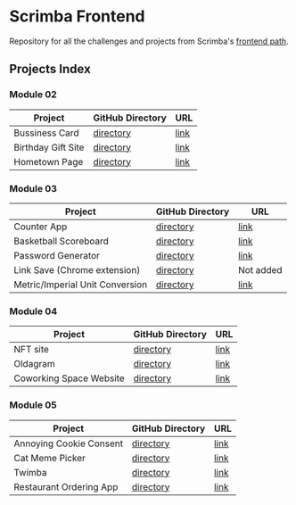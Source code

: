 # Scrimba Frontend
Repository for all the challenges and projects from Scrimba's [frontend path](https://scrimba.com/learn/frontend).

## Projects Index
### Module 02
| Project | GitHub Directory | URL |
| ------- | ------ | ---- |
| Bussiness Card | [directory](./module-02/business-card) | [link](https://merry-kataifi-dfcaa9.netlify.app/module-02/business-card/index.html) |
| Birthday Gift Site | [directory](./module-02/birthday-gift-site) | [link](https://merry-kataifi-dfcaa9.netlify.app/module-02/birthday-gift-site/index.html) |
| Hometown Page | [directory](./module-02/hometown-page) | [link](https://merry-kataifi-dfcaa9.netlify.app/module-02/hometown-page/index.html) |

### Module 03
| Project | GitHub Directory | URL |
| ------- | ------ | ---- |
| Counter App | [directory](./module-03/counter-app) | [link](https://merry-kataifi-dfcaa9.netlify.app/module-03/counter-app/index.html) |
| Basketball Scoreboard | [directory](./module-03/scoreboard-app) | [link](https://merry-kataifi-dfcaa9.netlify.app/module-03/scoreboard-app/index.html) |
| Password Generator | [directory](./module-03/password-generator) | [link](https://merry-kataifi-dfcaa9.netlify.app/module-03/password-generator/) |
| Link Save (Chrome extension) | [directory](./module-03/chrome-extension) | Not added |
| Metric/Imperial Unit Conversion | [directory](./module-03/unit-converter) | [link](https://merry-kataifi-dfcaa9.netlify.app/module-03/unit-converter/index.html) |

### Module 04
| Project | GitHub Directory | URL |
| ------- | ------ | ---- |
| NFT site | [directory](./module-04/nft-site) | [link](https://merry-kataifi-dfcaa9.netlify.app/module-04/nft-site/index.html) |
| Oldagram | [directory](./module-04/oldagram) | [link](https://merry-kataifi-dfcaa9.netlify.app/module-04/oldagram/index.html) |
| Coworking Space Website | [directory](./module-04/coworking-space-site) | [link](https://merry-kataifi-dfcaa9.netlify.app/module-04/coworking-space-site/index.html) |

### Module 05
| Project | GitHub Directory | URL |
| ------- | ------ | ---- |
| Annoying Cookie Consent | [directory](./module-05/annonying-cookie-consent) | [link](https://merry-kataifi-dfcaa9.netlify.app/module-05/annonying-cookie-consent/index.html)
| Cat Meme Picker | [directory](./module-05/cat-meme-picker) | [link](https://merry-kataifi-dfcaa9.netlify.app/module-05/cat-meme-picker/index.html) |
 Twimba | [directory](./module-05/twimba) | [link](https://merry-kataifi-dfcaa9.netlify.app/module-05/twimba/index.html) |
| Restaurant Ordering App | [directory](./module-05/restaurant-ordering-app) | [link](https://merry-kataifi-dfcaa9.netlify.app/module-05/restaurant-ordering-app/index.html) |